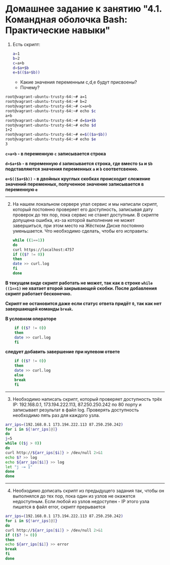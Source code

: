 # Домашнее задание к занятию "4.1. Командная оболочка Bash: Практические навыки"

1. Есть скрипт:
	```bash
	a=1
	b=2
	c=a+b
	d=$a+$b
	e=$(($a+$b))
	```
	* Какие значения переменным c,d,e будут присвоены?
	* Почему?

```bash
root@vagrant-ubuntu-trusty-64:~# a=1
root@vagrant-ubuntu-trusty-64:~# b=2
root@vagrant-ubuntu-trusty-64:~# c=a+b
root@vagrant-ubuntu-trusty-64:~# echo $c
a+b
root@vagrant-ubuntu-trusty-64:~# d=$a+$b
root@vagrant-ubuntu-trusty-64:~# echo $d
1+2
root@vagrant-ubuntu-trusty-64:~# e=$(($a+$b))
root@vagrant-ubuntu-trusty-64:~# echo $e
3
```
**`c=a+b` - в переменную `c` записывается строка**

**`d=$a+$b` - в переменную `d` записывается строка, где вместо `$a` и `$b` подставляются значения переменных `a` и `b` соответсвенно.**

**`e=$(($a+$b))` - в двойных круглых скобках происходит сложение значений переменных, полученное значение записывается в переменную `e`**
****
2. На нашем локальном сервере упал сервис и мы написали скрипт, который постоянно проверяет его доступность, записывая дату проверок до тех пор, пока сервис не станет доступным. В скрипте допущена ошибка, из-за которой выполнение не может завершиться, при этом место на Жёстком Диске постоянно уменьшается. Что необходимо сделать, чтобы его исправить:
	```bash
	while ((1==1))
	do
	curl https://localhost:4757
	if (($? != 0))
	then
	date >> curl.log
	fi
	done
	```
**В текущем виде скрипт работать не может, так как в строке `while ((1==1)` не хватает второй закрывающей скобки. После добавления скрипт работает бесконечно.**

**Скрипт не остановится даже если статус ответа придёт `0`, так как нет завершающей команды `break`.**

**В условном операторе**
```bash
	if (($? != 0))
	then
	date >> curl.log
	fi
```
**следует добавить завершение при нулевом ответе**
```bash
	if (($? != 0))
	then
	date >> curl.log
	else
	break
	fi
```
****
3. Необходимо написать скрипт, который проверяет доступность трёх IP: 192.168.0.1, 173.194.222.113, 87.250.250.242 по 80 порту и записывает результат в файл log. Проверять доступность необходимо пять раз для каждого узла.

```bash
arr_ips=(192.168.0.1 173.194.222.113 87.250.250.242)
for i in ${!arr_ips[@]}
do
j=5
while (($j > 0))
do
curl http://${arr_ips[$i]} > /dev/null 2>&1
echo $? >> log
echo ${arr_ips[$i]} >> log
let "j -= 1"
done
done
```
****
4. Необходимо дописать скрипт из предыдущего задания так, чтобы он выполнялся до тех пор, пока один из узлов не окажется недоступным. Если любой из узлов недоступен - IP этого узла пишется в файл error, скрипт прерывается

```bash
arr_ips=(192.168.0.1 173.194.222.113 87.250.250.242)
for i in ${!arr_ips[@]}
do
curl http://${arr_ips[$i]} > /dev/null 2>&1
if (($? != 0))
then
echo ${arr_ips[$i]} >> error
break
fi
done
```